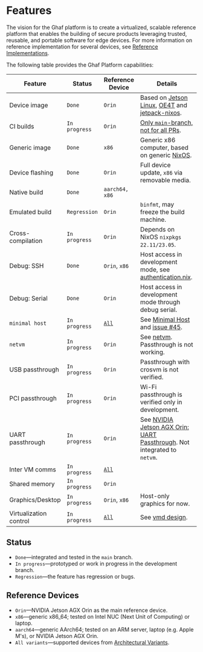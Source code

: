 <!--
    Copyright 2023 TII (SSRC) and the Ghaf contributors
    SPDX-License-Identifier: CC-BY-SA-4.0
-->

# Features

The vision for the Ghaf platform is to create a virtualized, scalable reference platform that enables the building of secure products leveraging trusted, reusable, and portable software for edge devices. For more information on reference implementation for several devices, see [Reference Implementations](../ref_impl/reference_implementations.md).

The following table provides the Ghaf Platform capabilities:

| Feature           | Status      | Reference Device | Details                             |
|-------------------|-------------|------------------|----------------------------------------------|
| Device image      | `Done`        | `Orin`  | Based on [Jetson Linux](https://developer.nvidia.com/embedded/jetson-linux), [OE4T](https://github.com/OE4T) and [jetpack-nixos](https://github.com/anduril/jetpack-nixos). |
| CI builds         | `In progress` | `Orin`  | [Only `main`-branch, not for all PRs](https://vedenemo.dev/). |
| Generic image     | `Done` | `x86`   | Generic x86 computer, based on generic [NixOS](https://nixos.org/). |
| Device flashing   | `Done`        | `Orin`  | Full device update, `x86` via removable media. |
| Native build      | `Done`        | `aarch64, x86`   |                                              |
| Emulated build    | `Regression`  | `Orin`  | `binfmt`, may freeze the build machine.      |
| Cross-compilation | `In progress` | `Orin`  | Depends on NixOS `nixpkgs 22.11/23.05`.       |
| Debug: SSH        | `Done`        | `Orin`, `x86` | Host access in development mode, see [authentication.nix](https://github.com/tiiuae/ghaf/blob/main/modules/development/authentication.nix). |
| Debug: Serial     | `Done`        | `Orin` | Host access in development mode through debug serial. |
| `minimal host`    | `In progress` | [`All`](https://tiiuae.github.io/ghaf/architecture/variants.html) | See [Minimal Host](https://tiiuae.github.io/ghaf/architecture/adr/minimal-host.html) and [issue #45](https://github.com/tiiuae/ghaf/issues/45). |
| `netvm`           | `In progress` | `Orin`  | See [netvm](https://tiiuae.github.io/ghaf/architecture/adr/netvm.html). Passthrough is not working. |
| USB passthrough   | `In progress` | `Orin`  | Passthrough with crosvm is not verified.         |
| PCI passthrough   | `In progress` | `Orin`  | Wi-Fi passthrough is verified only in development. |
| UART passthrough  | `In progress` | `Orin`  | See [NVIDIA Jetson AGX Orin: UART Passthrough](https://tiiuae.github.io/ghaf/build_config/passthrough/nvidia_agx_pt_uart.html). Not integrated to `netvm`. |
| Inter VM comms    | `In progress` | [`All`](https://tiiuae.github.io/ghaf/architecture/variants.html) | |
| Shared memory     | `In progress` | `Orin` | |
| Graphics/Desktop  | `In progress` | `Orin`, `x86` | Host-only graphics for now.                   |
| Virtualization control | `In progress` | [`All`](https://tiiuae.github.io/ghaf/architecture/variants.html) | See [vmd design](https://github.com/tiiuae/vmd/blob/main/doc/design.md). | |


## Status

* `Done`—integrated and tested in the `main` branch.
* `In progress`—prototyped or work in progress in the development branch.
* `Regression`—the feature has regression or bugs.


## Reference Devices

- `Orin`—NVIDIA Jetson AGX Orin as the main reference device.
- `x86`—generic x86_64; tested on Intel NUC (Next Unit of Computing) or laptop.
- `aarch64`—generic AArch64; tested on an ARM server, laptop (e.g. Apple M's), or NVIDIA Jetson AGX Orin.
- `All variants`—supported devices from [Architectural Variants](https://tiiuae.github.io/ghaf/architecture/variants.html).
